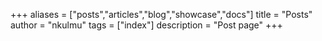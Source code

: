 +++
aliases = ["posts","articles","blog","showcase","docs"]
title = "Posts"
author = "nkulmu"
tags = ["index"]
description = "Post page"
+++